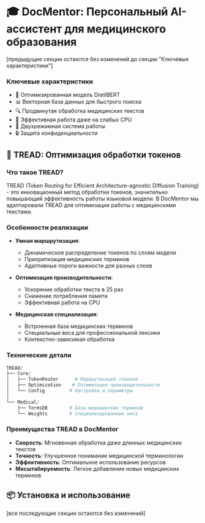 # 🎓 DocMentor: Персональный AI-ассистент для медицинского образования

[предыдущие секции остаются без изменений до секции "Ключевые характеристики"]

### Ключевые характеристики
- 🧠 Оптимизированная модель DistilBERT
- 📊 Векторная база данных для быстрого поиска
- 🔍 Продвинутая обработка медицинских текстов
- 🚀 Эффективная работа даже на слабых CPU
- 🔄 Двухрежимная система работы
- 🔒 Защита конфиденциальности

## 🚄 TREAD: Оптимизация обработки токенов

### Что такое TREAD?
TREAD (Token Routing for Efficient Architecture-agnostic Diffusion Training) - это инновационный метод обработки токенов, значительно повышающий эффективность работы языковой модели. В DocMentor мы адаптировали TREAD для оптимизации работы с медицинскими текстами.

### Особенности реализации
- **Умная маршрутизация**: 
  - Динамическое распределение токенов по слоям модели
  - Приоритизация медицинских терминов
  - Адаптивные пороги важности для разных слоев

- **Оптимизация производительности**:
  - Ускорение обработки текста в 25 раз
  - Снижение потребления памяти
  - Эффективная работа на CPU

- **Медицинская специализация**:
  - Встроенная база медицинских терминов
  - Специальные веса для профессиональной лексики
  - Контекстно-зависимая обработка

### Технические детали
```python
TREAD/
├── Core/
│   ├── TokenRouter      # Маршрутизация токенов
│   ├── Optimization    # Оптимизация производительности
│   └── Config         # Настройки и параметры
│
└── Medical/
    ├── TermsDB        # База медицинских терминов
    └── Weights        # Специализированные веса
```

### Преимущества TREAD в DocMentor
- **Скорость**: Мгновенная обработка даже длинных медицинских текстов
- **Точность**: Улучшенное понимание медицинской терминологии
- **Эффективность**: Оптимальное использование ресурсов
- **Масштабируемость**: Легкое добавление новых медицинских терминов

## 📦 Установка и использование

[все последующие секции остаются без изменений]